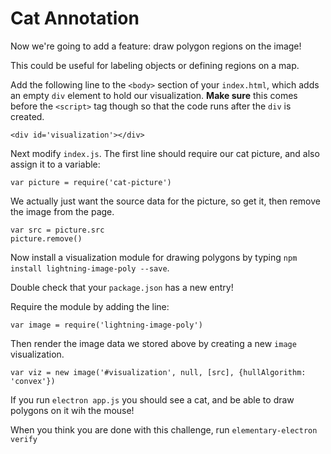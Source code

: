 # Cat Annotation

Now we're going to add a feature: draw polygon regions on the image!

This could be useful for labeling objects or defining regions on a map.

Add the following line to the `<body>` section of your `index.html`, which adds an empty `div` element to hold our visualization. **Make sure** this comes before the `<script>` tag though so that the code runs after the `div` is created.

```
<div id='visualization'></div>
```

Next modify `index.js`. The first line should require our cat picture, and also assign it to a variable: 

```
var picture = require('cat-picture')
```

We actually just want the source data for the picture, so get it, then remove the image from the page.

```
var src = picture.src
picture.remove()
```

Now install a visualization module for drawing polygons by typing `npm install lightning-image-poly --save`.

Double check that your `package.json` has a new entry!

Require the module by adding the line:

```
var image = require('lightning-image-poly')
```

Then render the image data we stored above by creating a new `image` visualization.

```
var viz = new image('#visualization', null, [src], {hullAlgorithm: 'convex'})
```

If you run `electron app.js` you should see a cat, and be able to draw polygons on it wih the mouse!

When you think you are done with this challenge, run `elementary-electron verify`